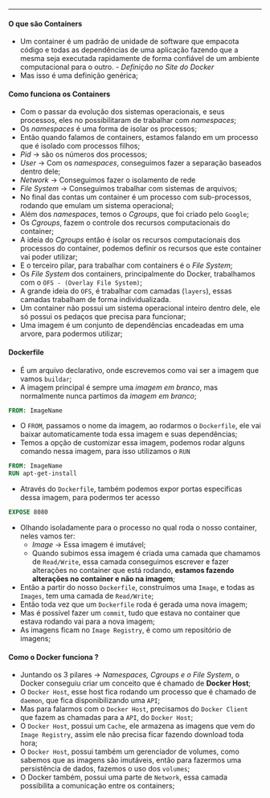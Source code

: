 ___
#### O que são Containers
- Um container é um padrão de unidade de software que empacota código e todas as dependências de uma aplicação fazendo que a mesma seja executada rapidamente de forma confiável de um ambiente computacional para o outro. - *Definição no Site do Docker*
- Mas isso é uma definição genérica;

#### Como funciona os Containers
- Com o passar da evolução dos sistemas operacionais, e seus processos, eles no possibilitaram de trabalhar com *namespaces*;
- Os *namespaces* é uma forma de isolar os processos;
- Então quando falamos de containers, estamos falando em um processo que é isolado com processos filhos;
- *Pid* -> são os números dos processos;
- *User* -> Com os *namespaces*, conseguimos fazer a separação baseados dentro dele;
- *Network* -> Conseguimos fazer o isolamento de rede
- *File System* -> Conseguimos trabalhar com sistemas de arquivos;
- No final das contas um container é um processo com sub-processos, rodando que emulam um sistema operacional;
- Além dos *namespaces*, temos o *Cgroups*, que foi criado pelo `Google`;
- Os *Cgroups*, fazem o controle dos recursos computacionais do container;
- A ideia do *Cgroups* então é isolar os recursos computacionais dos processos do container, podemos definir os recursos que este container vai poder utilizar;
- E o terceiro pilar, para trabalhar com containers é o *File System*;
- Os *File System* dos containers, principalmente do Docker, trabalhamos com o `OFS - (Overlay File System)`;
- A grande ideia do `OFS`, é trabalhar com camadas (`layers`), essas camadas trabalham de forma individualizada.
- Um container não possui um sistema operacional inteiro dentro dele, ele só possui os pedaços que precisa para funcionar;
- Uma imagem é um conjunto de dependências encadeadas em uma arvore, para podermos utilizar; 
#### Dockerfile
- É um arquivo declarativo, onde escrevemos como vai ser a imagem que vamos `buildar`;
- A imagem principal é sempre uma *imagem em branco*, mas normalmente nunca partimos da *imagem em branco*;
```dockerfile
FROM: ImageName
```
- O `FROM`, passamos o nome da imagem, ao rodarmos o `Dockerfile`, ele vai baixar automaticamente toda essa imagem e suas dependências; 
- Temos a opção de customizar essa imagem, podemos rodar alguns comando nessa imagem, para isso utilizamos o `RUN`
```DOCKERFILE
FROM: ImageName
RUN apt-get-install
```
- Através do `Dockerfile`, também podemos expor portas especificas dessa imagem, para podermos ter acesso
```Dockerfile
EXPOSE 8080
```
- Olhando isoladamente para o processo no qual roda o nosso container, neles vamos ter:
	- *Image* -> Essa imagem é imutável;
	- Quando subimos essa imagem é criada uma camada que chamamos de `Read/Write`, essa camada conseguimos escrever e fazer alterações no container que está rodando, **estamos fazendo alterações no container e não na imagem**;
- Então a partir do nosso `Dockerfile`, construímos uma `Image`, e todas as `Images`, tem uma camada de `Read/Write`;
- Então toda vez que um `Dockerfile` roda é gerada uma nova imagem;
- Mas é possível fazer um `commit`, tudo que estava no container que estava rodando vai para a nova imagem;
- As imagens ficam no `Image Registry`, é como um repositório de imagens;

#### Como o Docker funciona ?
- Juntando os 3 pilares -> *Namespaces, Cgroups e o File System*, o Docker conseguiu criar um conceito que é chamado de **Docker Host**;
- O `Docker Host`, esse host fica rodando um processo que é chamado de `daemon`, que fica disponibilizando uma `API`;
- Mas para falarmos com o `Docker Host`, precisamos do `Docker Client` que fazem as chamadas para a `API`, do `Docker Host`;
- O `Docker Host`, possui um `Cache`, ele armazena as imagens que vem do `Image Registry`, assim ele não precisa ficar fazendo download toda hora;
- O `Docker Host`, possui também um gerenciador de volumes, como sabemos que as imagens são imutáveis, então para fazermos uma persistência de dados, fazemos o uso dos `volumes`;
- O Docker também, possui uma parte de `Network`, essa camada possibilita a comunicação entre os containers;